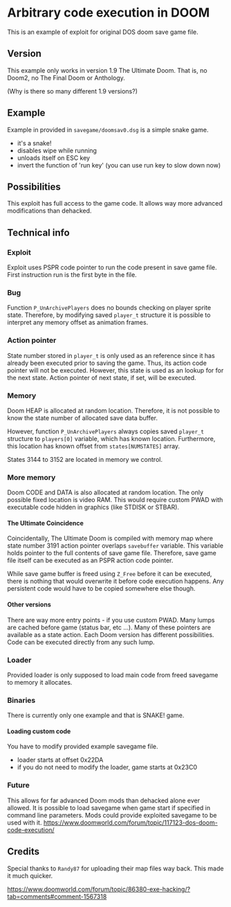# Arbitrary code execution in DOOM
This is an example of exploit for original DOS doom save game file.

## Version
This example only works in version 1.9 The Ultimate Doom.
That is, no Doom2, no The Final Doom or Anthology.

(Why is there so many different 1.9 versions?)

## Example
Example in provided in `savegame/doomsav0.dsg` is a simple snake game.

- it's a snake!
- disables wipe while running
- unloads itself on ESC key
- invert the function of 'run key' (you can use run key to slow down now)

## Possibilities
This exploit has full access to the game code. It allows way more advanced modifications than dehacked.

## Technical info

### Exploit
Exploit uses PSPR code pointer to run the code present in save game file. First instruction run is the first byte in the file.

### Bug
Function `P_UnArchivePlayers` does no bounds checking on player sprite state. Therefore, by modifying saved `player_t` structure it is possible to interpret any memory offset as animation frames.

### Action pointer
State number stored in `player_t` is only used as an reference since it has already been executed prior to saving the game. Thus, its action code pointer will not be executed.
However, this state is used as an lookup for for the next state. Action pointer of next state, if set, will be executed.

### Memory
Doom HEAP is allocated at random location. Therefore, it is not possible to know the state number of allocated save data buffer.

However, function `P_UnArchivePlayers` always copies saved `player_t` structure to `players[0]` variable, which has known location. Furthermore, this location has known offset from `states[NUMSTATES]` array.

States 3144 to 3152 are located in memory we control.

### More memory
Doom CODE and DATA is also allocated at random location. The only possible fixed location is video RAM. This would require custom PWAD with executable code hidden in graphics (like STDISK or STBAR).

#### The Ultimate Coincidence
Coincidentally, The Ultimate Doom is compiled with memory map where state number 3191 action pointer overlaps `savebuffer` variable. This variable holds pointer to the full contents of save game file.
Therefore, save game file itself can be executed as an PSPR action code pointer.

While save game buffer is freed using `Z_Free` before it can be executed, there is nothing that would overwrite it before code execution happens.
Any persistent code would have to be copied somewhere else though.

#### Other versions
There are way more entry points - if you use custom PWAD. Many lumps are cached before game (status bar, etc ...).
Many of these pointers are available as a state action. Each Doom version has different possibilities.
Code can be executed directly from any such lump.

### Loader
Provided loader is only supposed to load main code from freed savegame to memory it allocates.

### Binaries
There is currently only one example and that is SNAKE! game.

#### Loading custom code
You have to modify provided example savegame file.

- loader starts at offset 0x22DA
- if you do not need to modify the loader, game starts at 0x23C0

### Future
This allows for far advanced Doom mods than dehacked alone ever allowed.
It is possible to load savegame when game start if specified in command line parameters. Mods could provide exploited savegame to be used with it.
https://www.doomworld.com/forum/topic/117123-dos-doom-code-execution/

## Credits
Special thanks to `Randy87` for uploading their map files way back. This made it much quicker.

https://www.doomworld.com/forum/topic/86380-exe-hacking/?tab=comments#comment-1567318

